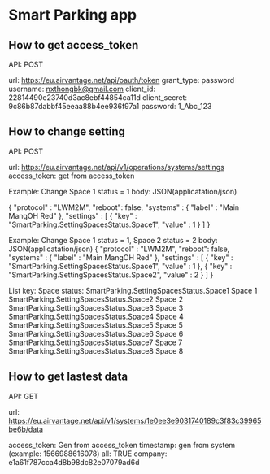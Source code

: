 Smart Parking app
================

How to get access_token
----------

API: POST

url: https://eu.airvantage.net/api/oauth/token
grant_type: password
username: nxthongbk@gmail.com
client_id: 22814490e23740d3ac8ebf44854ca11d
client_secret: 9c86b87dabbf45eeaa88b4ee936f97a1
password: 1_Abc_123

How to change setting
----------

API: POST

url: https://eu.airvantage.net/api/v1/operations/systems/settings
access_token: get from access_token

Example: Change Space 1 status = 1 
body: JSON(applicatation/json)

{
    "protocol" : "LWM2M",
        "reboot": false,
    "systems" : {
        "label" : "Main MangOH Red"
    },
    "settings" : [
        {
            "key" : "SmartParking.SettingSpacesStatus.Space1",
            "value" : 1
        }
    ]
}

Example: Change Space 1 status = 1, Space 2 status = 2
body: JSON(applicatation/json)
{
    "protocol" : "LWM2M",
        "reboot": false,
    "systems" : {
        "label" : "Main MangOH Red"
    },
    "settings" : [
        {
            "key" : "SmartParking.SettingSpacesStatus.Space1",
            "value" : 1
        },
            {
            "key" : "SmartParking.SettingSpacesStatus.Space2",
            "value" : 2
        }
    ]
}

List key:                                           Space status:
SmartParking.SettingSpacesStatus.Space1             Space 1
SmartParking.SettingSpacesStatus.Space2             Space 2
SmartParking.SettingSpacesStatus.Space3             Space 3
SmartParking.SettingSpacesStatus.Space4             Space 4
SmartParking.SettingSpacesStatus.Space5             Space 5
SmartParking.SettingSpacesStatus.Space6             Space 6
SmartParking.SettingSpacesStatus.Space7             Space 7
SmartParking.SettingSpacesStatus.Space8             Space 8

How to get lastest data
----------

API: GET

url: https://eu.airvantage.net/api/v1/systems/1e0ee3e9031740189c3f83c39965be6b/data

access_token: Gen from access_token
timestamp: gen from system (example: 1566988616078)
all: TRUE
company: e1a61f787cca4d8b98dc82e07079ad6d
